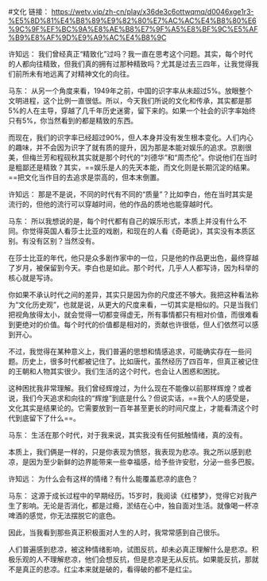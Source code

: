 #文化 
链接： https://wetv.vip/zh-cn/play/x36de3c6ottwqmq/d0046xge1r3-%E5%8D%81%E4%B8%89%E9%82%80%E7%AC%AC%E4%B8%80%E6%9C%9F%EF%BC%9A%E8%AE%B8%E7%9F%A5%E8%BF%9C%E5%AF%B9%E8%AF%9D%E9%A9%AC%E4%B8%9C


许知远：
我们曾经真正“精致化”过吗？我一直在思考这个问题。其实，每个时代的人都向往精致，但我们真的拥有过那种精致吗？尤其是过去三四年，让我觉得我们前所未有地远离了对精神文化的向往。


马东：
从另一个角度来看，1949年之前，中国的识字率从未超过5%。放眼整个文明进程，这个比例一直很低。所以，今天我们所说的文化和传承，其实都是那5%的人在主导，穿越了几千年历史迷雾，留下来的。如果一个社会的识字率始终只有5%，你当然看到的都是精致的东西。

而现在，我们的识字率已经超过90%，但人本身并没有发生根本变化。人们内心的趣味，并不会因为识字了就有质的提升，因为那是本能对娱乐的追求。京剧很美，但梅兰芳和程砚秋其实就是那个时代的“刘德华”和“周杰伦”。你说他们在当时是粗鄙还是精致？其实，==娱乐是人的先天本能，而文化则是长期沉淀的结果。==把文化当作目的去追求是崇高的，但本末倒置。

许知远：
那是不是说，不同的时代有不同的“质量”？比如李白，他在当时其实是流行的，但他的流行可以穿越时间，他的作品的质地也能穿越时代。

马东：
所以我想说的是，每个时代都有自己的娱乐形式，本质上并没有什么不同。你觉得英国人看莎士比亚的戏剧，和现在的人看《奇葩说》，其实没有本质区别。有没有区别？当然没有。

在莎士比亚的年代，他只是众多剧作家中的一位，只是他的作品更出色，最终穿越了岁月，被保留到今天。李白也是如此。那个时代，几乎人人都写诗，因为科举的核心就是写诗。

你如果不承认时代之间的差异，其实只是因为你的尺度还不够大。我把这种看法称为“文化历史观”，也就是说，从更大的尺度来看，一切其实是相似的。只是当我们把视角放得太小，就会觉得一切都变得虚无，所有事情都只有相对价值，而很难看到更绝对的价值。每个时代的价值都是相对的，贡献也许很低，但人们依然可以感到开心。

不过，我觉得在某种意义上，我们普遍的思想和情感追求，可能确实存在一些问题。历史上，很多时代都被记住了。比如唐代，虽然经历了四百年，但真正被记住的王朝和人物其实很少。我们生活的这个时代，也会让人困惑和困扰。

这种困扰我非常理解。我们曾经辉煌过，为什么现在不能像以前那样辉煌？或者说，我们今天追求和向往的“辉煌”到底是什么？但说实话，==我个人的感受是，文化其实是结果论的。它需要放到一百年甚至更长的时间尺度上，才能看清这个时代到底留下了什么==。

马东：
生活在那个时代，对于我来说，其实我没有任何抵触情绪，真的没有。

本质上，我们俩是一样的，只是你表现为愤怒，我表现为悲凉。我之所以感到悲凉，是因为至少新鲜的边界能带来一些幸福感，给予些许安慰，分泌一些多巴胺。

许知远：
为什么会有这样的情绪？有什么能覆盖悲凉的底色？

马东：
这源于成长过程中的早期经历。15岁时，我阅读《红楼梦》，觉得它对我产生了影响。无论是否消化，都是过瘾，淤结在心中，独自面对生活。就像喝一杯凉啤酒的感觉，你无法摆脱它的底色。

因此，当我看到那些真正积极面对人生的人时，我常常感到自己很乐。

人们普遍感到悲凉，被这种情绪影响，试图反抗，却未必真正理解什么是悲凉。积极乐观的人不理解悲凉，他们会想反抗，但是悲凉是无从反抗。如果能反抗，那就不是真正的悲凉。红尘本来就是破的，看得破的都不是红尘。